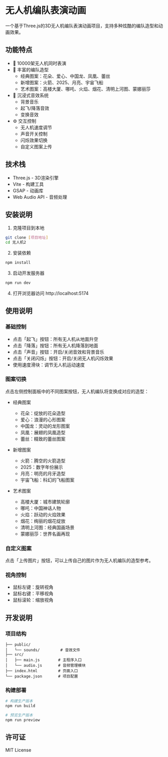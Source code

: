 # 无人机编队表演动画

一个基于Three.js的3D无人机编队表演动画项目，支持多种炫酷的编队造型和动画效果。

## 功能特点

- 🚁 10000架无人机同时表演
- 🎨 丰富的编队造型
  - 经典图案：花朵、爱心、中国龙、凤凰、蕾丝
  - 新增图案：火箭、2025、月亮、宇宙飞船
  - 艺术图案：高楼大厦、哪吒、火焰、烟花、清明上河图、蒙娜丽莎
- 🎵 沉浸式音效系统
  - 背景音乐
  - 起飞/降落音效
  - 变换音效
- ⚙️ 交互控制
  - 无人机速度调节
  - 声音开关控制
  - 闪烁效果切换
  - 自定义图案上传

## 技术栈

- Three.js - 3D渲染引擎
- Vite - 构建工具
- GSAP - 动画库
- Web Audio API - 音频处理

## 安装说明

1. 克隆项目到本地

```bash
git clone [项目地址]
cd 无人机2
```

2. 安装依赖

```bash
npm install
```

3. 启动开发服务器

```bash
npm run dev
```

4. 打开浏览器访问 http://localhost:5174

## 使用说明

### 基础控制

- 点击「起飞」按钮：所有无人机从地面升空
- 点击「降落」按钮：所有无人机降落到地面
- 点击「声音」按钮：开启/关闭音效和背景音乐
- 点击「关闭闪烁」按钮：开启/关闭无人机闪烁效果
- 使用速度滑块：调节无人机运动速度

### 图案切换

点击左侧控制面板中的不同图案按钮，无人机编队将变换成对应的造型：

- 经典图案
  - 花朵：绽放的花朵造型
  - 爱心：浪漫的心形图案
  - 中国龙：灵动的龙形图案
  - 凤凰：展翅的凤凰造型
  - 蕾丝：精致的蕾丝图案

- 新增图案
  - 火箭：腾空的火箭造型
  - 2025：数字年份展示
  - 月亮：明亮的月牙造型
  - 宇宙飞船：科幻的飞船图案

- 艺术图案
  - 高楼大厦：城市建筑轮廓
  - 哪吒：中国神话人物
  - 火焰：跃动的火焰效果
  - 烟花：绚丽的烟花绽放
  - 清明上河图：经典国画场景
  - 蒙娜丽莎：世界名画再现

### 自定义图案

点击「上传图片」按钮，可以上传自己的图片作为无人机编队的造型参考。

### 视角控制

- 鼠标左键：旋转视角
- 鼠标右键：平移视角
- 鼠标滚轮：缩放视角

## 开发说明

### 项目结构

```
├── public/
│   └── sounds/         # 音效文件
├── src/
│   ├── main.js        # 主程序入口
│   └── audio.js       # 音频管理模块
├── index.html         # 页面入口
└── package.json       # 项目配置
```

### 构建部署

```bash
# 构建生产版本
npm run build

# 预览生产版本
npm run preview
```

## 许可证

MIT License